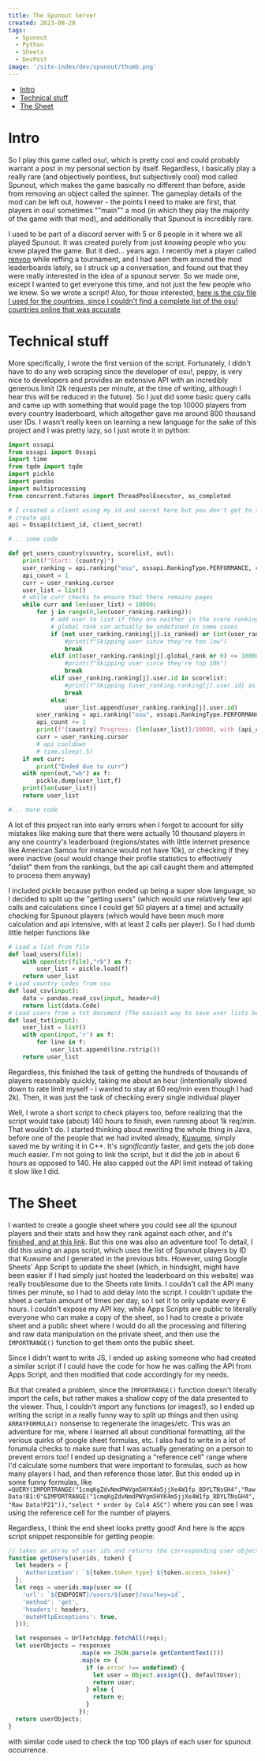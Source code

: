 ```yaml
---
title: The Spunout Server
created: 2023-08-28
tags: 
  - Spunout
  - Python
  - Sheets
  - DevPost
image: '/site-index/dev/spunout/thumb.png'
---
```

- [Intro](#intro)
- [Technical stuff](#technical-stuff)
- [The Sheet](#the-sheet)

# Intro

So I play this game called osu!, which is pretty cool and could probably warrant a post in my personal section by itself. Regardless, I basically play a really rare (and objectively pointless, but subjectively cool) mod called Spunout, which makes the game basically no different than before, aside from removing an object called the spinner. The gameplay details of the mod can be left out, however - the points I need to make are first, that players in osu! sometimes ""main"" a mod (in which they play the majority of the game with that mod), and additionally that Spunout is incredibly rare. 

I used to be part of a discord server with 5 or 6 people in it where we all played Spunout. It was created purely from just *knowing* people who you knew played the game. But it died... years ago. I recently met a player called [renyoo](https://osu.ppy.sh/users/27209874) while reffing a tournament, and I had seen them around the mod leaderboards lately, so I struck up a conversation, and found out that they were really interested in the idea of a spunout server. So we made one, except I wanted to get everyone this time, and not just the few people who we knew. So we wrote a script! Also, for those interested, [here is the csv file I used for the countries, since I couldn't find a complete list of the osu! countries online that was accurate](/site-index/dev/spunout/countries.csv)

# Technical stuff

More specifically, I wrote the first version of the script. Fortunately, I didn't have to do any web scraping since the developer of osu!, peppy, is very nice to developers and provides an extensive API with an incredibly generous limit (2k requests per minute, at the time of writing, although I hear this will be reduced in the future). So I just did some basic query calls and came up with something that would page the top 10000 players from every country leaderboard, which altogether gave me around 800 thousand user IDs. I wasn't really keen on learning a new language for the sake of this project and I was pretty lazy, so I just wrote it in python:

```python
import ossapi
from ossapi import Ossapi
import time
from tqdm import tqdm
import pickle
import pandas
import multiprocessing
from concurrent.futures import ThreadPoolExecutor, as_completed

# I created a client using my id and secret here but you don't get to see it ;)
# create api
api = Ossapi(client_id, client_secret)

#... some code

def get_users_country(country, scorelist, out):
    print(f"Start: {country}")
    user_ranking = api.ranking("osu", ossapi.RankingType.PERFORMANCE, country=country)
    api_count = 1
    curr = user_ranking.cursor
    user_list = list()
    # while curr checks to ensure that there remains pages
    while curr and len(user_list) < 10000:
        for j in range(0,len(user_ranking.ranking)):
            # add user to list if they are neither in the score ranking nor pp ranking
            # global rank can actually be undefined in some cases
            if (not user_ranking.ranking[j].is_ranked) or (int(user_ranking.ranking[j].play_count or 0) < 2000) or (int(user_ranking.ranking[j].global_rank or 0) > 200000):
                #print(f"Skipping user since they're too low")
                break
            elif int(user_ranking.ranking[j].global_rank or 0) <= 10000:
                #print(f"Skipping user since they're top 10k")
                break
            elif user_ranking.ranking[j].user.id in scorelist:
                #print(f"Skipping {user_ranking.ranking[j].user.id} as they are in score index")
                break
            else:
                user_list.append(user_ranking.ranking[j].user.id)
        user_ranking = api.ranking("osu", ossapi.RankingType.PERFORMANCE, cursor=curr, country=country)
        api_count += 1
        print(f"{country} Progress: {len(user_list)}/10000, with {api_count} calls")
        curr = user_ranking.cursor
        # api cooldown
        # time.sleep(.5)
    if not curr: 
        print("Ended due to curr")
    with open(out,"wb") as f:
        pickle.dump(user_list,f)
    print(len(user_list))
    return user_list

#... more code
```

A lot of this project ran into early errors when I forgot to account for silly mistakes like making sure that there were actually 10 thousand players in any one country's leaderboard (regions/states with little internet presence like American Samoa for instance would not have 10k), or checking if they were inactive (osu! would change their profile statistics to effectively "delist" them from the rankings, but the api call caught them and attempted to process them anyway)

I included pickle because python ended up being a super slow language, so I decided to split up the "getting users" (which would use relatively few api calls and calculations since I could get 50 players at a time) and actually checking for Spunout players (which would have been much more calculation and api intensive, with at least 2 calls per player). So I had dumb little helper functions like
```python
# Load a list from file
def load_users(file):
    with open(str(file),"rb") as f:
        user_list = pickle.load(f)
    return user_list
# Load country codes from csv    
def load_csv(input):
    data = pandas.read_csv(input, header=0)
    return list(data.Code)
# Load users from a txt document (The easiest way to save user lists between scripts of different languages was .txt)
def load_txt(input):
    user_list = list()
    with open(input,'r') as f:
        for line in f:
            user_list.append(line.rstrip())
    return user_list
```

Regardless, this finished the task of getting the hundreds of thousands of players reasonably quickly, taking me about an hour (intentionally slowed down to rate limit myself - i wanted to stay at 60 req/min even though I had 2k). Then, it was just the task of checking every single individual player

Well, I wrote a short script to check players too, before realizing that the script would take (about) 140 hours to finish, even running about 1k req/min. That wouldn't do. I started thinking about rewriting the whole thing in Java, before one of the people that we had invited already, [Kuwume](https://osu.ppy.sh/users/8474535), simply saved me by writing it in C++. It's *significantly* faster, and gets the job done much easier. I'm not going to link the script, but it did the job in about 6 hours as opposed to 140. He also capped out the API limit instead of taking it slow like I did.

# The Sheet

I wanted to create a google sheet where you could see all the spunout players and their stats and how they rank against each other, and it's [finished, and at this link](https://docs.google.com/spreadsheets/d/1e7UGhOZ74jO7eVVq5Y6mv4w304djXanQbpF-XpXduJU/edit). But this one was also an adventure too! To detail, I did this using an apps script, which uses the list of Spunout players by ID that Kuwume and I generated in the previous bits. However, using Google Sheets' App Script to update the sheet (which, in hindsight, might have been easier if I had simply just hosted the leaderboard on this website) was really troublesome due to the Sheets rate limits. I couldn't call the API many times per minute, so I had to add delay into the script. I couldn't update the sheet a certain amount of times per day, so I set it to only update every 6 hours. I couldn't expose my API key, while Apps Scripts are public to literally everyone who can make a copy of the sheet, so I had to create a private sheet and a public sheet where I would do all the processing and filtering and raw data manipulation on the private sheet, and then use the `IMPORTRANGE()` function to get them onto the public sheet.

Since I didn't want to write JS, I ended up asking someone who had created a similar script if I could have the code for how he was calling the API from Apps Script, and then modified that code accordingly for my needs. 

But that created a problem, since the `IMPORTRANGE()` function doesn't literally import the cells, but rather makes a shallow copy of the data presented to the viewer. Thus, I couldn't import any functions (or images!), so I ended up writing the script in a really funny way to split up things and then using `ARRAYFORMULA()` nonsense to regenerate the images/etc. This was an adventure for me, where I learned all about conditional formatting, all the verious quirks of google sheet formulas, etc. I also had to write in a lot of forumula checks to make sure that I was actually generating on a person to prevent errors too! I ended up designating a "reference cell" range where I'd calculate some numbers that were important to formulas, such as how many players I had, and then reference those later. But this ended up in some funny formulas, like `=QUERY(IMPORTRANGE("1cmqKgZdvNmdPWVgm5HYK4m5jjXe4W1fp_8DYLTNsGH4","Raw Data!B1:O"&IMPORTRANGE("1cmqKgZdvNmdPWVgm5HYK4m5jjXe4W1fp_8DYLTNsGH4","Raw Data!P21")),"select * order by Col4 ASC")` where you can see I was using the reference cell for the number of players.

Regardless, I think the end sheet looks pretty good! And here is the apps script snippet responsible for getting people:

```js
// takes an array of user ids and returns the corresponding user objects from the API
function getUsers(userids, token) {
  let headers = {
    'Authorization': `${token.token_type} ${token.access_token}`
  };
  let reqs = userids.map(user => ({
    'url': `${ENDPOINT}/users/${user}/osu?key=id`,
    'method': 'get',
    'headers': headers,
    'muteHttpExceptions': true,
  }));

  let responses = UrlFetchApp.fetchAll(reqs);
  let userObjects = responses
                    .map(e => JSON.parse(e.getContentText()))
                    .map(e => {
                      if (e.error !== undefined) {
                        let user = Object.assign({}, defaultUser);
                        return user;
                      } else {
                        return e;
                      }
                    });
  return userObjects;
}
```

with similar code used to check the top 100 plays of each user for spunout occurrence. 